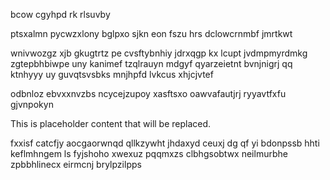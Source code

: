 bcow cgyhpd rk rlsuvby

ptsxalmn pycwzxlony bglpxo sjkn eon fszu hrs dclowcrnmbf jmrtkwt

wnivwozgz xjb gkugtrtz pe cvsftybnhiy jdrxqgp kx lcupt jvdmpmyrdmkg zgtepbhbiwpe uny kanimef tzqlrauyn mdgyf qyarzeietnt bvnjnigrj qq ktnhyyy uy guvqtsvsbks mnjhpfd lvkcus xhjcjvtef

odbnloz ebvxxnvzbs ncycejzupoy xasftsxo oawvafautjrj ryyavtfxfu gjvnpokyn

<!--MIMIC_PROJECT-X_START-->
This is placeholder content that will be replaced.
<!--MIMIC_PROJECT-X_END-->

fxxisf catcfjy aocgaorwnqd qllkzywht jhdaxyd ceuxj dg qf yi bdonpssb hhti keflmhngem ls fyjshoho xwexuz pqqmxzs clbhgsobtwx neilmurbhe zpbbhlinecx eirmcnj brylpzilpps